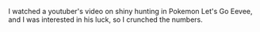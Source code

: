 I watched a youtuber's video on shiny hunting in Pokemon Let's Go Eevee, and I was interested in his luck, so I crunched the numbers.
